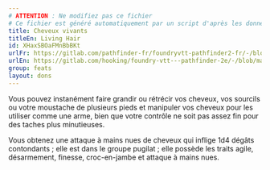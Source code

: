 ```yaml
---
# ATTENTION : Ne modifiez pas ce fichier
# Ce fichier est généré automatiquement par un script d'après les données du module Foundry VTT officiel et de sa traduction
title: Cheveux vivants
titleEn: Living Hair
id: XHaxSBOaFMnBbBKt
urlFr: https://gitlab.com/pathfinder-fr/foundryvtt-pathfinder2-fr/-/blob/master/data/feats/XHaxSBOaFMnBbBKt.htm
urlEn: https://gitlab.com/hooking/foundry-vtt---pathfinder-2e/-/blob/master/packs/data/feats.db/living-hair.json
group: feats
layout: dons
---
```

Vous pouvez instanément faire grandir ou rétrécir vos cheveux, vos sourcils ou votre moustache de plusieurs pieds et manipuler vos cheveux pour les utiliser comme une arme, bien que votre contrôle ne soit pas assez fin pour des taches plus minutieuses.

Vous obtenez une attaque à mains nues de cheveux qui inflige <a class="inline-roll roll" data-mode="roll" data-flavor="bludgeoning" data-formula="1d4" title="bludgeoning"><i class="fas fa-dice-d20"></i>1d4</a> dégâts contondants ; elle est dans le groupe pugilat ; elle possède les traits agile, désarmement, finesse, croc-en-jambe et attaque à mains nues.



